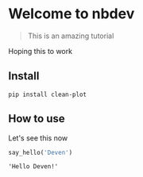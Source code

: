# Welcome to nbdev
> This is an amazing tutorial


Hoping this to work

## Install

`pip install clean-plot`

## How to use

Let's see this now

```python
say_hello('Deven')
```




    'Hello Deven!'


